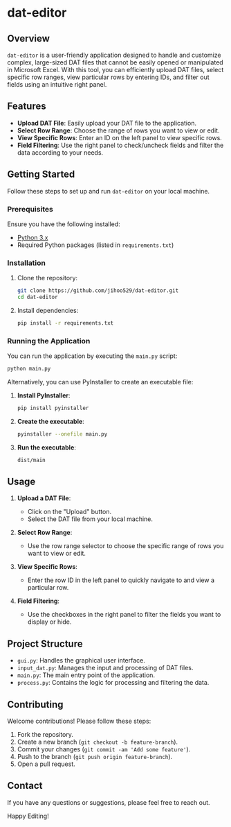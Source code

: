 # dat-editor

## Overview
`dat-editor` is a user-friendly application designed to handle and customize complex, large-sized DAT files that cannot be easily opened or manipulated in Microsoft Excel. With this tool, you can efficiently upload DAT files, select specific row ranges, view particular rows by entering IDs, and filter out fields using an intuitive right panel.

## Features
- **Upload DAT File**: Easily upload your DAT file to the application.
- **Select Row Range**: Choose the range of rows you want to view or edit.
- **View Specific Rows**: Enter an ID on the left panel to view specific rows.
- **Field Filtering**: Use the right panel to check/uncheck fields and filter the data according to your needs.

## Getting Started
Follow these steps to set up and run `dat-editor` on your local machine.

### Prerequisites
Ensure you have the following installed:
- [Python 3.x](https://www.python.org/)
- Required Python packages (listed in `requirements.txt`)

### Installation
1. Clone the repository:
    ```bash
    git clone https://github.com/jihoo529/dat-editor.git
    cd dat-editor
    ```

2. Install dependencies:
    ```bash
    pip install -r requirements.txt
    ```

### Running the Application
You can run the application by executing the `main.py` script:
```bash
python main.py
```
Alternatively, you can use PyInstaller to create an executable file:

1. **Install PyInstaller**:
    ```bash
    pip install pyinstaller
    ```

2. **Create the executable**:
    ```bash
    pyinstaller --onefile main.py
    ```

3. **Run the executable**:
    ```bash
    dist/main
    ```
## Usage
1. **Upload a DAT File**:
    - Click on the "Upload" button.
    - Select the DAT file from your local machine.
  
2. **Select Row Range**:
    - Use the row range selector to choose the specific range of rows you want to view or edit.
  
3. **View Specific Rows**:
    - Enter the row ID in the left panel to quickly navigate to and view a particular row.
  
4. **Field Filtering**:
    - Use the checkboxes in the right panel to filter the fields you want to display or hide.

## Project Structure
- `gui.py`: Handles the graphical user interface.
- `input_dat.py`: Manages the input and processing of DAT files.
- `main.py`: The main entry point of the application.
- `process.py`: Contains the logic for processing and filtering the data.

## Contributing
Welcome contributions! Please follow these steps:

1. Fork the repository.
2. Create a new branch (`git checkout -b feature-branch`).
3. Commit your changes (`git commit -am 'Add some feature'`).
4. Push to the branch (`git push origin feature-branch`).
5. Open a pull request.

## Contact
If you have any questions or suggestions, please feel free to reach out.

Happy Editing!
